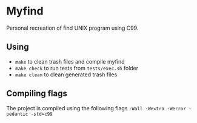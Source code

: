 # Myfind
Personal recreation of find UNIX program using C99.

## Using
- `make` to clean trash files and compile myfind
- `make check` to run tests from `tests/exec.sh` folder
- `make clean` to clean generated trash files

## Compiling flags
The project is compiled using the following flags `-Wall -Wextra -Werror -pedantic -std=c99`